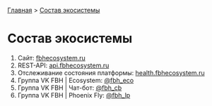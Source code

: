 
[Главная](./README.md) > [Состав экосистемы](./content.md)

# Состав экосистемы

1. Сайт: [fbhecosystem.ru](https://fbhecosystem.ru)
2. REST-API: [api.fbhecosystem.ru](https://api.fbhecosystem.ru)
3. Отслеживание состояния платформы: [health.fbhecosystem.ru](https://health.fbhecosystem.ru)
4. Группа VK FBH | Ecosystem: [@fbh_eco](https://vk.com/fbh_eco)
5. Группа VK FBH | Чат-бот: [@fbh_cb](https://vk.com/fbh_cb)
6. Группа VK FBH | Phoenix Fly: [@fbh_lp](https://vk.com/fbh_lp)
